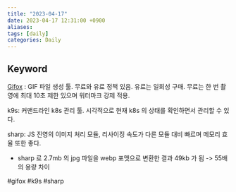 ```yaml
---
title: "2023-04-17"
date: 2023-04-17 12:31:00 +0900
aliases: 
tags: [daily]
categories: Daily
---
```


## Keyword

[Gifox](https://gifox.app/) : GIF 파일 생성 툴. 무료와 유료 정책 있음. 유료는 일회성 구매. 무료는 한 번 촬영에 최대 10초 제한 있으며 워터마크 강제 적용.

k9s: 커맨드라인 k8s 관리 툴. 시각적으로 현재 k8s 의 상태를 확인하면서 관리할 수 있다.

sharp: JS 진영의 이미지 처리 모듈, 리사이징 속도가 다른 모듈 대비 빠르며 메모리 효율 또한 좋다.

- sharp 로 2.7mb 의 jpg 파일을 webp 포맷으로 변환한 결과 49kb 가 됨 -> 55배의 용량 차이

#gifox #k9s #sharp